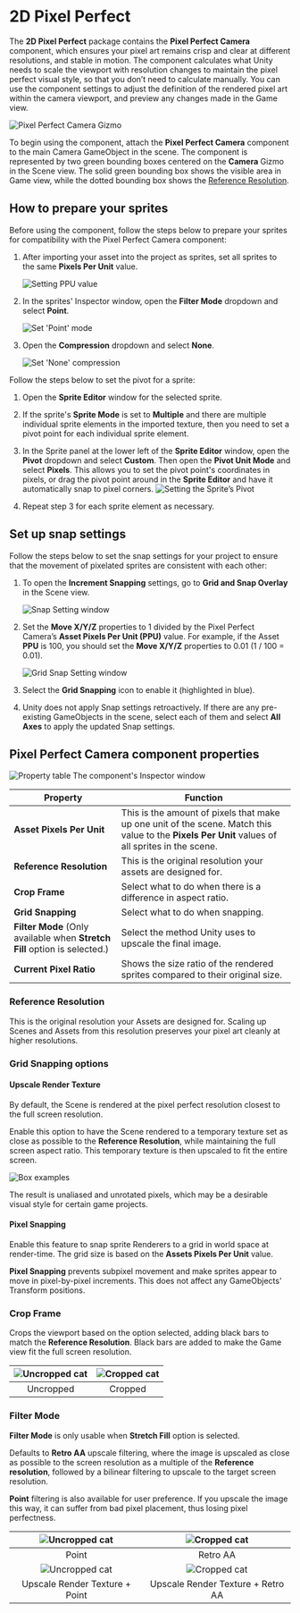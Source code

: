 # 2D Pixel Perfect

The **2D Pixel Perfect** package contains the **Pixel Perfect Camera** component, which ensures your pixel art remains crisp and clear at different resolutions, and stable in motion. The component calculates what Unity needs to scale the viewport with resolution changes to maintain the pixel perfect visual style, so that you don’t need to calculate manually. You can use the component settings to adjust the definition of the rendered pixel art within the camera viewport, and preview any changes made in the Game view.

![Pixel Perfect Camera Gizmo](Images/2D/2D_Pix_image_0.png)

To begin using the component, attach the **Pixel Perfect Camera** component to the main Camera GameObject in the scene. The component is represented by two green bounding boxes centered on the **Camera** Gizmo in the Scene view. The solid green bounding box shows the visible area in Game view, while the dotted bounding box shows the [Reference Resolution](#reference-resolution).

## How to prepare your sprites

Before using the component, follow the steps below to prepare your sprites for compatibility with the Pixel Perfect Camera component:

1. After importing your asset into the project as sprites, set all sprites to the same **Pixels Per Unit** value.

    ![Setting PPU value](Images/2D/2D_Pix_image_1.png)

2. In the sprites' Inspector window, open the **Filter Mode** dropdown and select **Point**.

    ![Set 'Point' mode](Images/2D/2D_Pix_image_2.png)

3. Open the **Compression** dropdown and select **None**.

    ![Set 'None' compression](Images/2D/2D_Pix_image_3.png)

Follow the steps below to set the pivot for a sprite:

1. Open the **Sprite Editor** window for the selected sprite.

2. If the sprite's **Sprite Mode** is set to **Multiple** and there are multiple individual sprite elements in the imported texture, then you need to set a pivot point for each individual sprite element.

3. In the Sprite panel at the lower left of the **Sprite Editor** window, open the **Pivot** dropdown and select **Custom**. Then open the **Pivot Unit Mode** and select **Pixels**. This allows you to set the pivot point's coordinates in pixels, or drag the pivot point around in the **Sprite Editor** and have it automatically snap to pixel corners.
    ![Setting the Sprite’s Pivot](Images/2D/2D_Pix_image_4.png)

4. Repeat step 3 for each sprite element as necessary.

## Set up snap settings

Follow the steps below to set the snap settings for your project to ensure that the movement of pixelated sprites are consistent with each other:

1. To open the **Increment Snapping** settings, go to **Grid and Snap Overlay** in the Scene view.

    ![Snap Setting window](Images/2D/2D_Pix_image_5.png)

2. Set the **Move X/Y/Z** properties to 1 divided by the Pixel Perfect Camera’s **Asset Pixels Per Unit (PPU)** value. For example, if the Asset **PPU** is 100, you should set the **Move X/Y/Z** properties to 0.01 (1 / 100 = 0.01).

    ![Grid Snap Setting window](Images/2D/2D_Pix_image_6.png)

3. Select the **Grid Snapping** icon to enable it (highlighted in blue).

4. Unity does not apply Snap settings retroactively. If there are any pre-existing GameObjects in the scene, select each of them and select **All Axes** to apply the updated Snap settings.

## Pixel Perfect Camera component properties

![Property table](Images/2D/2D_Pix_image_7.png)
The component's Inspector window

|**Property**|**Function**|
| --- | --- |
|**Asset Pixels Per Unit**|This is the amount of pixels that make up one unit of the scene. Match this value to the **Pixels Per Unit** values of all sprites in the scene.|
|**Reference Resolution**|This is the original resolution your assets are designed for.|
|**Crop Frame**| Select what to do when there is a difference in aspect ratio.
|**Grid Snapping**| Select what to do when snapping.
|**Filter Mode** (Only available when **Stretch Fill** option is selected.)| Select the method Unity uses to upscale the final image.
|**Current Pixel Ratio**|Shows the size ratio of the rendered sprites compared to their original size.|

### Reference Resolution

This is the original resolution your Assets are designed for. Scaling up Scenes and Assets from this resolution preserves your pixel art cleanly at higher resolutions.

### Grid Snapping options
#### Upscale Render Texture

By default, the Scene is rendered at the pixel perfect resolution closest to the full screen resolution.

Enable this option to have the Scene rendered to a temporary texture set as close as possible to the **Reference Resolution**, while maintaining the full screen aspect ratio. This temporary texture is then upscaled to fit the entire screen.

![Box examples](Images/2D/2D_Pix_image_8.png)

The result is unaliased and unrotated pixels, which may be a desirable visual style for certain game projects.

#### Pixel Snapping

Enable this feature to snap sprite Renderers to a grid in world space at render-time. The grid size is based on the **Assets Pixels Per Unit** value.

**Pixel Snapping** prevents subpixel movement and make sprites appear to move in pixel-by-pixel increments. This does not affect any GameObjects' Transform positions.

### Crop Frame

Crops the viewport based on the option selected, adding black bars to match the **Reference Resolution**. Black bars are added to make the Game view fit the full screen resolution.

| ![Uncropped cat](Images/2D/2D_Pix_image_9.png) | ![Cropped cat](Images/2D/2D_Pix_image_10.png) |
| :--------------------------------------------: | :------------------------------------------: |
|                   Uncropped                    |                   Cropped                    |

### Filter Mode

**Filter Mode** is only usable when **Stretch Fill** option is selected.

Defaults to **Retro AA** upscale filtering, where the image is upscaled as close as possible to the screen resolution as a multiple of the **Reference resolution**, followed by a bilinear filtering to upscale to the target screen resolution.

**Point** filtering is also available for user preference. If you upscale the image this way, it can suffer from bad pixel placement, thus losing pixel perfectness.


| ![Uncropped cat](Images/2D/2D_Pix_image_11.png) | ![Cropped cat](Images/2D/2D_Pix_image_12.png) |
| :--------------------------------------------: | :------------------------------------------: |
|                   Point                        |                   Retro AA                   |
| ![Uncropped cat](Images/2D/2D_Pix_image_13.png) | ![Cropped cat](Images/2D/2D_Pix_image_14.png) |
|         Upscale Render Texture + Point         |      Upscale Render Texture + Retro AA       |
